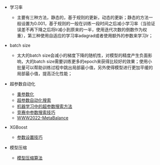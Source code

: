 - 学习率
  - 主要有三种方法，静态的，基于规则的更新，动态的更新；静态的方法一般设置为0.001，基于规则的一般在训练一段时间之后减小学习率（当验证误差不再下降之后将lr减小到原来的一半，使用迭代次数的倒数作为权重），第三种使用自适应的学习率adagrad或者使用额外的参数来学习lr；
  
- batch size
  - 太大的batch size会减小的梯度下降的随机性，对模型的精度产生负面影响，大的batch size需要训练更多的epoch来获得比较好的效果；使用小批量可以帮助训练过程中跳出局部最小值，另外使得模型进行更加平缓的局部最小值，提高泛化性能；

- 超参数自动化
  - [重参数化](https://mp.weixin.qq.com/s/KaJAR72W_1Ji_yOZNLmq9g)
  - [超参数自动化搜索](https://mp.weixin.qq.com/s/E2osIx2PEoR7ateEIN0FLQ)
  - [机器学习中的超参数搜索方法](https://mp.weixin.qq.com/s/t2ftmpU9VfC9PawDYvepHA)
  - [竞赛中参数搜索技巧](https://mp.weixin.qq.com/s/Wx1WMvQQQUV46ckGbE3Eag)
  - [WWW2022-MetaBalance](https://mp.weixin.qq.com/s/iJixbNLVPfARxndI0u5Lcg)
- XGBoost
  - [参数设置技巧](https://mp.weixin.qq.com/s/OWkde_9FAT6TxoSr9AzlQw)   
- 模型压缩
  - [模型压缩算法](https://mp.weixin.qq.com/s/Z3dbhoUcXSCY5xCFtSy5hQ)
 

